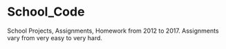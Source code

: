 # School_Code
School Projects, Assignments, Homework
from 2012 to 2017. 
Assignments vary from very easy to very hard.
